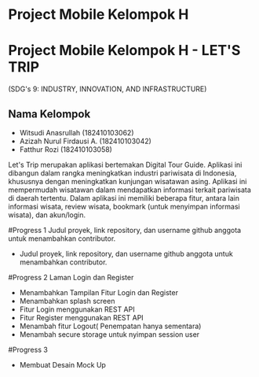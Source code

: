 # Project Mobile Kelompok H
# Project Mobile Kelompok H - LET'S TRIP
(SDG's 9: INDUSTRY, INNOVATION, AND INFRASTRUCTURE)



## Nama Kelompok
- Witsudi Anasrullah (182410103062)
- Azizah Nurul Firdausi A. (182410103042)
- Fatthur Rozi (182410103058)


Let's Trip merupakan aplikasi bertemakan Digital Tour Guide. Aplikasi ini dibangun dalam rangka meningkatkan industri pariwisata di Indonesia, khususnya dengan meningkatkan kunjungan wisatawan asing. Aplikasi ini mempermudah wisatawan dalam mendapatkan informasi terkait pariwisata di daerah tertentu.
Dalam aplikasi ini memiliki beberapa fitur, antara lain informasi wisata, review wisata, bookmark (untuk menyimpan informasi wisata), dan akun/login.

#Progress 1
Judul proyek, link repository, dan username github anggota untuk menambahkan contributor.
- Judul proyek, link repository, dan username github anggota untuk menambahkan contributor.

#Progress 2
Laman Login dan Register
- Menambahkan Tampilan Fitur Login dan Register
- Menambahkan splash screen
- Fitur Login menggunakan REST API
- Fitur Register menggunakan REST API
- Menambah fitur Logout( Penempatan hanya sementara)
- Menambah secure storage untuk nyimpan session user

#Progress 3
- Membuat Desain Mock Up  
